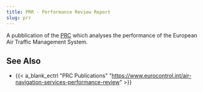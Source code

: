 ```yaml
---
title: PRR - Performance Review Report
slug: prr
---
```


A pubblication of the [PRC][prc] which analyses the performance of the
European Air Traffic Management System.

## See Also

* {{< a_blank_ectrl "PRC Publications" "https://www.eurocontrol.int/air-navigation-services-performance-review" >}}

[prc]: /acronym/prc/ "Air Traffic Control"


